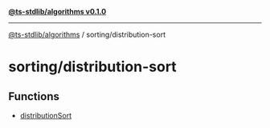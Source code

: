 [**@ts-stdlib/algorithms v0.1.0**](../../README.md)

***

[@ts-stdlib/algorithms](../../README.md) / sorting/distribution-sort

# sorting/distribution-sort

## Functions

- [distributionSort](functions/distributionSort.md)

